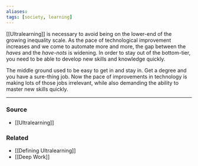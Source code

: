 ```yaml
---
aliases: 
tags: [society, learning]
---
```

[[Ultralearning]] is necessary to avoid being on the lower-end of the growing inequality scale. As the pace of technological improvement increases and we come to automate more and more, the gap between the *haves* and the *have-nots* is widening. In order to stay out of the bottom-tier, you need to be able to develop new skills and knowledge quickly.

The middle ground used to be easy to get in and stay in. Get a degree and you have a sure-thing job. Now the pace of improvements in technology is making lots of those jobs irrelevant, while also demanding the ability to master new skills quickly. 

---
### Source
- [[Ultralearning]]

### Related
- [[Defining Ultralearning]]
- [[Deep Work]]
 